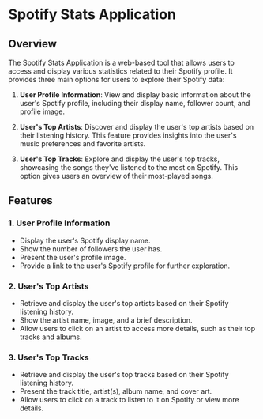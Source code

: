 # Spotify Stats Application

## Overview

The Spotify Stats Application is a web-based tool that allows users to access and display various statistics related to their Spotify profile. It provides three main options for users to explore their Spotify data:

1. **User Profile Information**: View and display basic information about the user's Spotify profile, including their display name, follower count, and profile image.

2. **User's Top Artists**: Discover and display the user's top artists based on their listening history. This feature provides insights into the user's music preferences and favorite artists.

3. **User's Top Tracks**: Explore and display the user's top tracks, showcasing the songs they've listened to the most on Spotify. This option gives users an overview of their most-played songs.

## Features

### 1. User Profile Information

- Display the user's Spotify display name.
- Show the number of followers the user has.
- Present the user's profile image.
- Provide a link to the user's Spotify profile for further exploration.

### 2. User's Top Artists

- Retrieve and display the user's top artists based on their Spotify listening history.
- Show the artist name, image, and a brief description.
- Allow users to click on an artist to access more details, such as their top tracks and albums.

### 3. User's Top Tracks

- Retrieve and display the user's top tracks based on their Spotify listening history.
- Present the track title, artist(s), album name, and cover art.
- Allow users to click on a track to listen to it on Spotify or view more details.
